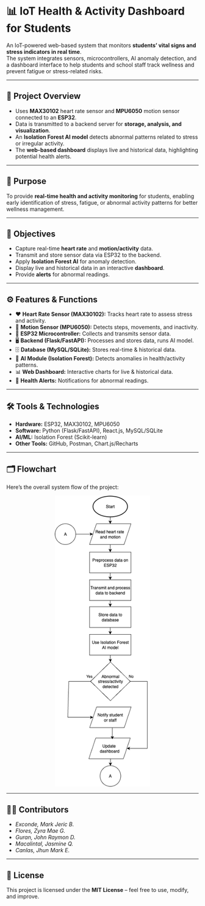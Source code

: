 # 📊 IoT Health & Activity Dashboard for Students

An IoT-powered web-based system that monitors **students’ vital signs and stress indicators in real time**.  
The system integrates sensors, microcontrollers, AI anomaly detection, and a dashboard interface to help students and school staff track wellness and prevent fatigue or stress-related risks.

---

## 🚀 Project Overview
- Uses **MAX30102** heart rate sensor and **MPU6050** motion sensor connected to an **ESP32**.
- Data is transmitted to a backend server for **storage, analysis, and visualization**.
- An **Isolation Forest AI model** detects abnormal patterns related to stress or irregular activity.
- The **web-based dashboard** displays live and historical data, highlighting potential health alerts.

---

## 🎯 Purpose
To provide **real-time health and activity monitoring** for students, enabling early identification of stress, fatigue, or abnormal activity patterns for better wellness management.

---

## 📌 Objectives
- Capture real-time **heart rate** and **motion/activity** data.
- Transmit and store sensor data via ESP32 to the backend.
- Apply **Isolation Forest AI** for anomaly detection.
- Display live and historical data in an interactive **dashboard**.
- Provide **alerts** for abnormal readings.

---

## ⚙️ Features & Functions
- ❤️ **Heart Rate Sensor (MAX30102):** Tracks heart rate to assess stress and activity.
- 🏃 **Motion Sensor (MPU6050):** Detects steps, movements, and inactivity.
- 📡 **ESP32 Microcontroller:** Collects and transmits sensor data.
- 🖥️ **Backend (Flask/FastAPI):** Processes and stores data, runs AI model.
- 🗄️ **Database (MySQL/SQLite):** Stores real-time & historical data.
- 🤖 **AI Module (Isolation Forest):** Detects anomalies in health/activity patterns.
- 📊 **Web Dashboard:** Interactive charts for live & historical data.
- 🔔 **Health Alerts:** Notifications for abnormal readings.

---

## 🛠️ Tools & Technologies
- **Hardware:** ESP32, MAX30102, MPU6050  
- **Software:** Python (Flask/FastAPI), React.js, MySQL/SQLite  
- **AI/ML:** Isolation Forest (Scikit-learn)  
- **Other Tools:** GitHub, Postman, Chart.js/Recharts  

---

## 🗂️ Flowchart

Here’s the overall system flow of the project:

<p align="center">
  <img src="./docs/Flowchart.png" alt="System Flowchart" width="250">
</p>


---

## 👨‍💻 Contributors
- *Exconde, Mark Jeric B.* 
- *Flores, Zyra Mae G.*  
- *Guran, John Raymon D.*  
- *Macalintal, Jasmine Q.*  
- *Canlas, Jhun Mark E.*  

---

## 📜 License
This project is licensed under the **MIT License** – feel free to use, modify, and improve.